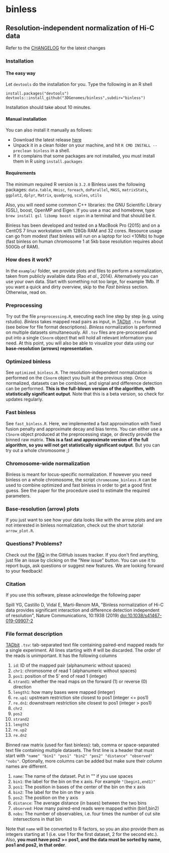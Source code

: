 # binless

## Resolution-independent normalization of Hi-C data

Refer to the [CHANGELOG](CHANGELOG.md) for the latest changes

### Installation

#### The easy way
Let `devtools` do the installation for you. Type the following in an R shell

```
install.packages("devtools")
devtools::install_github("3DGenomes/binless",subdir="binless")
```

Installation should take about 10 minutes.

#### Manual installation
You can also install it manually as follows:

* Download the latest release [here](../../releases/latest)
* Unpack it in a clean folder on your machine, and hit `R CMD INSTALL --preclean binless`
  in a shell.
* If it complains that some packages are not installed, you must install them in
  R using `install.packages`

#### Requirements
The minimum required R version is `3.2.0`
Binless uses the following packages: `data.table`, `Hmisc`, `foreach`,
`doParallel`, `MASS`, `matrixStats`, `ggplot2`, `dplyr`, `Matrix`, `quadprog`,
`scales`, `utils`

Also, you will need some common C++ libraries: the GNU Scientific Library (GSL),
boost, OpenMP and Eigen. If you use a mac and homebrew, type
`brew install gsl libomp boost eigen` in a terminal and that should be it.

Binless has been developed and tested on a MacBook Pro (2015) and on a CentOS 7 
linux workstation with 128Gb RAM and 32 cores. Resource usage can go from modest 
(fast binless will run on a laptop for loci <10Mb) to huge (fast binless on
human chromosome 1 at 5kb base resolution requires about 500Gb of RAM).

### How does it work?

In the `example/` folder, we provide plots and files to perform a normalization,
taken from publicly available data (Rao *et al.*, 2014). Alternatively you can
use your own data.  Start with something not too large, for example 1Mb. If you
want a quick and dirty overview, skip to the *Fast binless* section. Otherwise,
read on.

### Preprocessing

Try out the file `preprocessing.R`, executing each line step by step (e.g.
using rstudio). *Binless* takes mapped read pairs as input, in
[TADbit](https://3dgenomes.github.io/TADbit/index.html) `.tsv` format (see below
for file format descriptions). *Binless* normalization is performed on multiple
datasets simultaneously. All `.tsv` files are pre-processed and put into a
single `CSnorm` object that will hold all relevant information you need. At this
point, you will also be able to visualize your data using our **base-resolution
(arrows) representation**.

### Optimized binless

See `optimized_binless.R`. The resolution-independent normalization is performed
on the `CSnorm` object you built at the previous step. Once normalized, datasets
can be combined, and signal and difference detection can be performed.  **This
is the full-blown version of the algorithm, with statistically
significant output**. Note that this is a beta version, so check for updates
regularly.

### Fast binless

See `fast_binless.R`. Here, we implemented a fast approximation with fixed
fusion penalty and approximate decay and bias terms. You can either use a `CSnorm` object
produced at the preprocessing stage, or directly provide the binned raw matrix.
**This is a fast and approximate version of the full algorithm, so you will not
get statistically significant output**. But you can try out a whole chromosome ;)

### Chromosome-wide normalization

Binless is meant for locus-specific normalization. If however you need
binless on a whole chromosome, the script `chromosome_binless.R` can be used to
combine optimized and fast binless in order to get a good first guess. See the
paper for the procedure used to estimate the required parameters.

### Base-resolution (arrow) plots

If you just want to see how your data looks like with the arrow plots and are
not interested in binless normalization, check out the short tutorial
`arrow_plot.R`.

### Questions? Problems?

Check out the [FAQ](https://github.com/3DGenomes/binless/issues?q=label%3AFAQ)
in the GitHub issues tracker. If you don't find anything, just file an issue by
clicking on the "New issue" button. You can use it to report bugs, ask questions
or suggest new features. We are looking forward to your feedback!

### Citation

If you use this software, please acknowledge the following paper

Spill YG, Castillo D, Vidal E, Marti-Renom MA, "Binless normalization of Hi-C data
provides significant interaction and difference detection independent of resolution",
Nature Communications, 10:1938 (2019) [doi:10.1038/s41467-019-09907-2](https://rdcu.be/byHAs) 

### File format description

[TADbit](https://3dgenomes.github.io/TADbit/index.html) `.tsv`: tab-separated
text file containing paired-end mapped reads for a single experiment. All lines
starting with # will be discarded. The order of the reads is unimportant. It has
the following columns
1. `id`: ID of the mapped pair (alphanumeric without spaces)
1. `chr1`: chromosome of read 1 (alphanumeric without spaces)
1. `pos1`: position of the 5' end of read 1 (integer)
1. `strand1`: whether the read maps on the forward (1) or reverse (0)
     direction
1. `length1`: how many bases were mapped (integer)
1. `re.up1`: upstream restriction site closest to pos1 (integer <= pos1)
1. `re.dn1`: downstream restriction site closest to pos1 (integer > pos1)
1. `chr2`
1. `pos2`
1. `strand2`
1. `length2`
1. `re.up2`
1. `re.dn2`

Binned raw matrix (used for fast binless): tab, comma or space-separated text file
containing multiple datasets. The first line is a header that must start with
`"name" "bin1" "pos1" "bin2" "pos2" "distance" "observed" "nobs"`. Optionally, more columns
can be added but make sure their column names are different.
1. `name`: The name of the dataset. Put in "" if you use spaces
1. `bin1`: the label for the bin on the x axis. For example `"[begin1,end1)"`
1. `pos1`: The position in bases of the center of the bin on the x axis
1. `bin2`: The label for the bin on the y axis
1. `pos2`: The position on the y axis
1. `distance`: The average distance (in bases) between the two bins
1. `observed`: How many paired-end reads were mapped within (bin1,bin2)
1. `nobs`: The number of observables, i.e. four times the number of cut site intersections in that bin 

Note that `name` will be converted to R factors, so you an also
provide them as integers starting at 1 (i.e. use 1 for the first dataset, 2 for the second etc.).
Also, **you must have pos2 >= pos1, and the data must be sorted by name, pos1 and pos2, in that order**.



